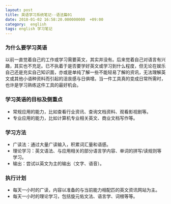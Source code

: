 ```yaml
---
layout: post
title: 英语学习系统笔记--语法篇01
date: 2018-01-02 16:58:20.000000000  +09:00
category:  english
tags: english 学习笔记
---
```


### 为什么要学习英语 ### 
以前一直觉着自己的工作或学习需要英文，其实并没有。后来觉着自己对语言有兴趣，其实也不充足。已不执着于是否要学好英文或学习到什么程度，但无论在娱乐自己还是充实自己知识面，亦或是单纯了解一些不能轻易了解的资讯，无法理解英文或其他小语种资料而引起的沮丧感与日俱增。当一件工具真的变成日常所需时，也许是学习熟练这件工具的最好机会。


### 学习英语的目标及侧重点 ### 
* 常规应用的能力，比如查看行业资讯、查询文档资料、观看影视剧等。
* 专业应用的能力，比如计算机专业相关英文、商业文档写作等。

### 学习方法 ### 
* 广读法：通过大量广读输入，积累词汇量和语感。
* 理论学习：英文语法、与应用相关的部分语言学内容、单词的拼写/读规则等学习。
* 输出：尝试以英文为主的输出（文字、语音）。

### 执行计划 ### 
* 每天一小时的广读，内容以准备的与当前能力相配匹的英文资讯网站为主。
* 每天一小时的理论学习，包括旋元佑文法、语言学、词根等等。